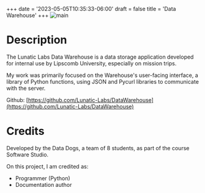 +++
date = '2023-05-05T10:35:33-06:00'
draft = false
title = 'Data Warehouse'
+++
![main](/blog/images/DataWarehouse.png)

# Description
The Lunatic Labs Data Warehouse is a data storage application developed for internal use by Lipscomb University, especially on mission trips.

My work was primarily focused on the Warehouse's user-facing interface, a library of Python functions, using JSON and Pycurl libraries to communicate with the server.

Github: [https://github.com/Lunatic-Labs/DataWarehouse](https://github.com/Lunatic-Labs/DataWarehouse)

# Credits
Developed by the Data Dogs, a team of 8 students, as part of the course Software Studio. 

On this project, I am credited as:
- Programmer (Python)
- Documentation author

